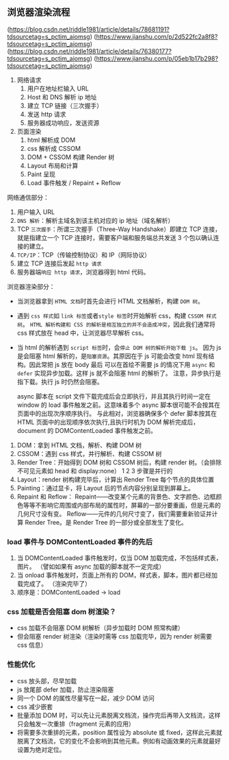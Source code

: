 ## 浏览器渲染流程

(https://blog.csdn.net/riddle1981/article/details/78681191?tdsourcetag=s_pctim_aiomsg)
(https://www.jianshu.com/p/2d522fc2a8f8?tdsourcetag=s_pctim_aiomsg)
(https://blog.csdn.net/riddle1981/article/details/76380177?tdsourcetag=s_pctim_aiomsg)
(https://www.jianshu.com/p/05eb1b17b298?tdsourcetag=s_pctim_aiomsg)

1.  网络请求
    1.  用户在地址栏输入 URL
    2.  Host 和 DNS 解析 ip 地址
    3.  建立 TCP 链接（三次握手）
    4.  发送 http 请求
    5.  服务器成功响应，发送资源
2.  页面渲染
    1.  html 解析成 DOM
    2.  css 解析成 CSSOM
    3.  DOM + CSSOM 构建 Render 树
    4.  Layout 布局和计算
    5.  Paint 呈现
    6.  Load 事件触发 / Repaint + Reflow

网络通信部分：

1.  用户输入 URL
2.  `DNS 解析`：解析主域名到该主机对应的 ip 地址（域名解析）
3.  TCP `三次握手`：所谓三次握手（Three-Way Handshake）即建立 TCP 连接，就是指建立一个 TCP 连接时，需要客户端和服务端总共发送 3 个包以确认连接的建立。
4.  `TCP/IP`：TCP（传输控制协议）和 IP（网际协议）
5.  建立 TCP 连接后发起 `http 请求`
6.  服务器端`响应 http 请求`，浏览器得到 html 代码。

浏览器渲染部分：

- 当浏览器拿到 `HTML 文档`时首先会进行 HTML 文档解析，构建 `DOM 树`。
- 遇到 `css 样式`如 `link 标签`或者`style 标签`时开始解析 css，构建 `CSSOM 样式树`。
  `HTML 解析构建和 CSS 的解析是相互独立的并不会造成冲突`，因此我们通常将 css 样式放在 head 中，让浏览器尽早解析 css。
- 当 html 的解析遇到 `script 标签`时，会`停止 DOM 树的解析开始下载 js`。
  因为 js 是会阻塞 html 解析的，是`阻塞资源`。其原因在于 js 可能会改变 html 现有结构。因此常把 js 放在 body 最后
  可以在首绘不需要 js 的情况下用 `async` 和 `defer` 实现异步加载。这样 js 就不会阻塞 html 的解析了。
  注意，异步执行是指下载。执行 js 时仍然会阻塞。

  async 脚本在 script 文件下载完成后会立即执行，并且其执行时间一定在 window 的 load 事件触发之前。这意味着多个 async 脚本很可能不会按其在页面中的出现次序顺序执行。
  与此相对，浏览器确保多个 defer 脚本按其在 HTML 页面中的出现顺序依次执行,且执行时机为 DOM 解析完成后，document 的 DOMContentLoaded 事件触发之前。

1.  DOM：拿到 HTML 文档，解析、构建 DOM 树
2.  CSSOM：遇到 css 样式，并行解析、构建 CSSOM 树
3.  Render Tree：开始得到 DOM 树和 CSSOM 树后，构建 render 树。（会排除不可见元素如 head 和 display:none）
    1 2 3 步骤是并行的
4.  Layout：render 树构建完毕后，计算出 Render Tree 每个节点的具体位置
5.  Painting：通过显卡，将 Layout 后的节点内容分别呈现到屏幕上。
6.  Repaint 和 Reflow：
    Repaint——改变某个元素的背景色、文字颜色、边框颜色等等不影响它周围或内部布局的属性时，屏幕的一部分要重画，但是元素的几何尺寸没有变。
    Reflow——元件的几何尺寸变了，我们需要重新验证并计算 Render Tree。是 Render Tree 的一部分或全部发生了变化。

### load 事件与 DOMContentLoaded 事件的先后

1.  当 DOMContentLoaded 事件触发时，仅当 DOM 加载完成，不包括样式表，图片。
    （譬如如果有 async 加载的脚本就不一定完成）
2.  当 onload 事件触发时，页面上所有的 DOM，样式表，脚本，图片都已经加载完成了。
    （渲染完毕了）
3.  顺序是：DOMContentLoaded -> load

### css 加载是否会阻塞 dom 树渲染？

- css 加载不会阻塞 DOM 树解析（异步加载时 DOM 照常构建）
- 但会阻塞 render 树渲染（渲染时需等 css 加载完毕，因为 render 树需要 css 信息）

### 性能优化

- css 放头部，尽早加载
- js 放尾部 defer 加载，防止渲染阻塞
- 同一个 DOM 的属性尽量写在一起，减少 DOM 访问
- css 减少嵌套
- 批量添加 DOM 时，可以先让元素脱离文档流，操作完后再带入文档流，这样只会触发一次重排（fragment 元素的应用）
- 将需要多次重排的元素，position 属性设为 absolute 或 fixed，这样此元素就脱离了文档流，它的变化不会影响到其他元素。例如有动画效果的元素就最好设置为绝对定位。
